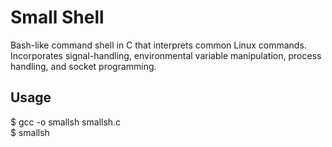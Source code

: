  # Small Shell
 Bash-like command shell in C that interprets common Linux commands.
 Incorporates signal-handling, environmental variable manipulation, process handling, and socket programming.

## Usage
$  gcc -o smallsh smallsh.c\
$  smallsh
